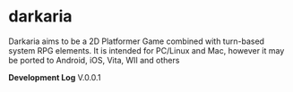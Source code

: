 # darkaria
Darkaria aims to be a 2D Platformer Game combined with turn-based system RPG elements.
It is intended for PC/Linux and Mac, however it may be ported to Android, iOS, Vita, WII and others

<b>Development Log</b>
V.0.0.1
